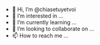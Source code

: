 - 👋 Hi, I’m @chiasetuyetvoi
- 👀 I’m interested in ...
- 🌱 I’m currently learning ...
- 💞️ I’m looking to collaborate on ...
- 📫 How to reach me ...

<!---
chiasetuyetvoi/chiasetuyetvoi is a ✨ special ✨ repository because its `README.md` (this file) appears on your GitHub profile.
You can click the Preview link to take a look at your changes.
--->
